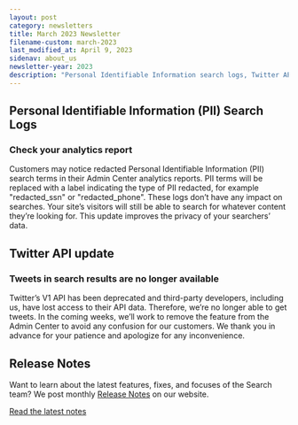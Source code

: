 ```yaml
---
layout: post
category: newsletters
title: March 2023 Newsletter
filename-custom: march-2023
last_modified_at: April 9, 2023
sidenav: about_us
newsletter-year: 2023
description: "Personal Identifiable Information search logs, Twitter API update, release notes."
---
```

## Personal Identifiable Information (PII) Search Logs

### Check your analytics report

Customers may notice redacted Personal Identifiable Information (PII) search terms  in their Admin Center analytics reports. PII terms will be replaced with a label indicating the type of PII redacted, for example "redacted_ssn" or "redacted_phone". These logs don’t have any impact on searches. Your site’s visitors will still be able to search for whatever content they’re looking for. This update improves the privacy of your searchers’ data.

## Twitter API update

### Tweets in search results are no longer available

Twitter’s V1 API has been deprecated and third-party developers, including us, have lost access to their API data. Therefore, we’re no longer able to get tweets. In the coming weeks, we’ll work to remove the feature from the Admin Center to avoid any confusion for our customers. We thank you in advance for your patience and apologize for any inconvenience.

## Release Notes

Want to learn about the latest features, fixes, and focuses of the Search team? We post monthly [Release Notes]({{site.baseurl}}/about/updates/releases) on our website.

[Read the latest notes](https://search.gov/about/updates/releases/february-2023.html)
